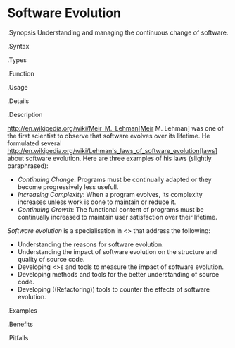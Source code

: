 # Software Evolution

.Synopsis
Understanding and managing the continuous change of software.

.Syntax

.Types

.Function
       
.Usage

.Details

.Description

http://en.wikipedia.org/wiki/Meir_M._Lehman[Meir M. Lehman] was one of the first scientist to observe
that software evolves over its lifetime. He formulated several http://en.wikipedia.org/wiki/Lehman's_laws_of_software_evolution[laws]
about software evolution. Here are three examples of his laws (slightly paraphrased):

*  _Continuing Change_: Programs must be continually adapted or they become progressively less usefull.
*  _Increasing Complexity_: When a program evolves, its complexity increases unless work is done to maintain or reduce it.
*  _Continuing Growth_: The functional content of programs must be continually increased to maintain user satisfaction over their lifetime.


_Software evolution_ is a specialisation in <<Software Engineering>> that address the following:

*  Understanding the reasons for software evolution.
*  Understanding the impact of software evolution on the structure and quality of source code.
*  Developing <<Software Metric>>s and tools to measure the impact of software evolution.
*  Developing methods and tools for the better understanding of source code.
*  Developing ((Refactoring)) tools to counter the effects of software evolution.

.Examples

.Benefits

.Pitfalls

